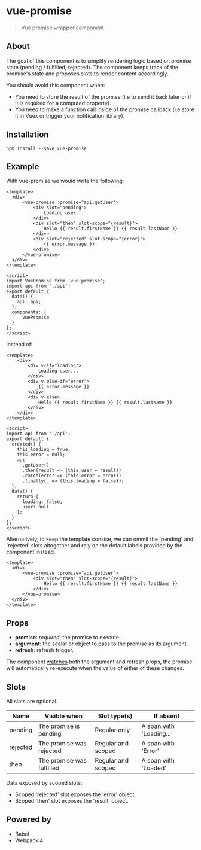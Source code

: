 # vue-promise

> Vue promise wrapper component

## About

The goal of this component is to simplify rendering logic based on promise state (pending / fulfilled, rejected). The component keeps track of the promise's state and proposes slots to render content accordingly.

You should avoid this component when:

* You need to store the result of the promise (i.e to send it back later or if it is required for a computed property).
* You need to make a function call inside of the promise callback (i.e store it in Vuex or trigger your notification library).

## Installation

```
npm install --save vue-promise
```

## Example

With vue-promise we would write the following:

```
<template>
  <div>
      <vue-promise :promise="api.getUser">
          <div slot="pending">
              Loading user...
          </div>
          <div slot="then" slot-scope="{result}">
              Hello {{ result.firstName }} {{ result.lastName }}
          </div>
          <div slot="rejected" slot-scope="{error}">
              {{ error.message }}
          </div>
      </vue-promise>
  </div>
</template>

<script>
import VuePromise from 'vue-promise';
import api from './api';
export default {
  data() {
    api: api;
  },
  components: {
      VuePromise
  }
};
</script>
```

Instead of:

```
<template>
    <div>
        <div v-if="loading">
            Loading user...
        </div>
        <div v-else-if="error">
            {{ error.message }}
        </div>
        <div v-else>
            Hello {{ result.firstName }} {{ result.lastName }}
        </div>
    </div>
</template>

<script>
import api from './api';
export default {
  created() {
    this.loading = true;
    this.error = null;
    api
      .getUser()
      .then(result => (this.user = result))
      .catch(error => (this.error = error))
      .finally(_ => (this.loading = false));
  },
  data() {
    return {
      loading: false,
      user: null
    };
  }
};
</script>
```

Alternatively, to keep the template consise, we can ommit the 'pending' and 'rejected' slots altogether and rely on the default labels provided by the component instead.

```
<template>
  <div>
      <vue-promise :promise="api.getUser">
          <div slot="then" slot-scope="{result}">
              Hello {{ result.firstName }} {{ result.lastName }}
          </div>
      </vue-promise>
  </div>
</template>
```

## Props

* __promise__: _required_, the promise to execute.
* __argument__: the scalar or object to pass to the promise as its argument.
* __refresh__: refresh trigger.

The component [watches](https://vuejs.org/v2/guide/computed.html#Watchers) both the argument and refresh props, the promise will automatically re-execute when the value of either of these changes.

## Slots

All slots are optional.

| Name     | Visible when              | Slot type(s)       | If absent                 |
|----------|---------------------------|--------------------|---------------------------|
| pending  | The promise is pending    | Regular only       | A span with 'Loading...'  |
| rejected | The promise was rejected  | Regular and scoped | A span with 'Error'       |
| then     | The promise was fulfilled | Regular and scoped | A span with 'Loaded'      |

Data exposed by scoped slots:

* Scoped 'rejected' slot exposes the 'error' object.
* Scoped 'then' slot exposes the 'result' object.

## Powered by

* Babel
* Webpack 4